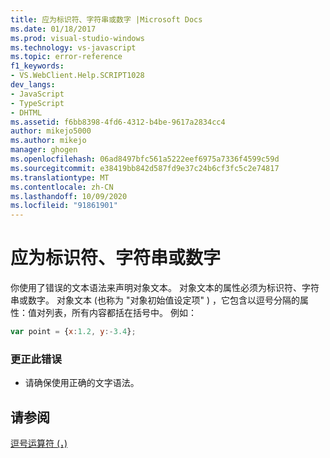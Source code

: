 ```yaml
---
title: 应为标识符、字符串或数字 |Microsoft Docs
ms.date: 01/18/2017
ms.prod: visual-studio-windows
ms.technology: vs-javascript
ms.topic: error-reference
f1_keywords:
- VS.WebClient.Help.SCRIPT1028
dev_langs:
- JavaScript
- TypeScript
- DHTML
ms.assetid: f6bb8398-4fd6-4312-b4be-9617a2834cc4
author: mikejo5000
ms.author: mikejo
manager: ghogen
ms.openlocfilehash: 06ad8497bfc561a5222eef6975a7336f4599c59d
ms.sourcegitcommit: e38419bb842d587fd9e37c24b6cf3fc5c2e74817
ms.translationtype: MT
ms.contentlocale: zh-CN
ms.lasthandoff: 10/09/2020
ms.locfileid: "91861901"
---
```

# <a name="expected-identifier-string-or-number"></a>应为标识符、字符串或数字
你使用了错误的文本语法来声明对象文本。 对象文本的属性必须为标识符、字符串或数字。 对象文本 (也称为 "对象初始值设定项" ) ，它包含以逗号分隔的属性：值对列表，所有内容都括在括号中。 例如：  
  
```JavaScript  
var point = {x:1.2, y:-3.4};  
```  
  
### <a name="to-correct-this-error"></a>更正此错误  
  
- 请确保使用正确的文字语法。  
  
## <a name="see-also"></a>请参阅  
 [逗号运算符 (，) ](https://developer.mozilla.org/docs/Web/JavaScript/Reference/Operators/Comma_Operatorhttps://developer.mozilla.org/docs/Web/JavaScript/Reference/Operators/Comma_Operator)